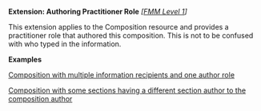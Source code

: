 **Extension: Authoring Practitioner Role** *[[FMM Level 1](guidance.html)]*

This extension applies to the Composition resource and provides a practitioner role that authored this composition. This is not to be confused with who typed in the information.

**Examples**

[Composition with multiple information recipients and one author role](Composition-multiple-information-recipients-and-author-role.html)

[Composition with some sections having a different section author to the composition author](Composition-different-authors.html)
